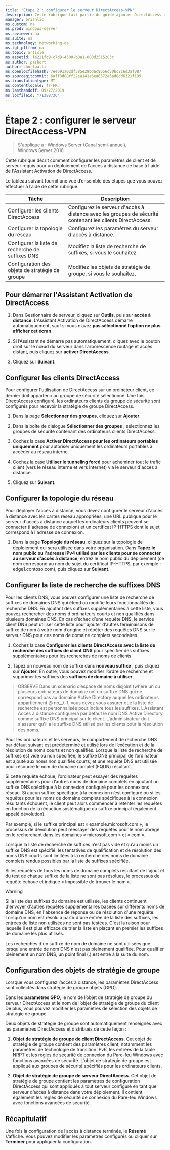 ```yaml
---
title: 'Étape 2 : configurer le serveur DirectAccess-VPN'
description: Cette rubrique fait partie du guide ajouter DirectAccess à un déploiement d’accès à distance (VPN) existant pour Windows Server 2016
manager: brianlic
ms.custom: na
ms.prod: windows-server
ms.reviewer: na
ms.suite: na
ms.technology: networking-da
ms.tgt_pltfrm: na
ms.topic: article
ms.assetid: fe221fc9-c7d9-4508-b8a1-000d2515283c
ms.author: pashort
author: shortpatti
ms.openlocfilehash: 7ee691a02df385e29bdac9656d50bc2c6d3af087
ms.sourcegitcommit: 6aff3d88ff22ea141a6ea6572a5ad8dd6321f199
ms.translationtype: MT
ms.contentlocale: fr-FR
ms.lasthandoff: 09/27/2019
ms.locfileid: "71388736"
---
```

#  <a name="step-2-configure-the-directaccess-vpn-server"></a>Étape 2 : configurer le serveur DirectAccess-VPN

>S'applique à : Windows Server (Canal semi-annuel), Windows Server 2016

Cette rubrique décrit comment configurer les paramètres de client et de serveur requis pour un déploiement de l'accès à distance de base à l'aide de l'Assistant Activation de DirectAccess.

Le tableau suivant fournit une vue d’ensemble des étapes que vous pouvez effectuer à l’aide de cette rubrique.

|Tâche       |Description|
|-----------|-----------|
|Configurer les clients DirectAccess|Configurez le serveur d'accès à distance avec les groupes de sécurité contenant les clients DirectAccess.|
|Configurer la topologie du réseau|Configurez les paramètres du serveur d'accès à distance.|
|Configurer la liste de recherche de suffixes DNS|Modifiez la liste de recherche de suffixes, si vous le souhaitez.|
|Configuration des objets de stratégie de groupe|Modifiez les objets de stratégie de groupe, si vous le souhaitez.|

## <a name="to-start-the-enable-directacces-wizard"></a>Pour démarrer l'Assistant Activation de DirectAccess

1. Dans Gestionnaire de serveur, cliquez sur **Outils**, puis sur **accès à distance**. L’Assistant Activation de DirectAccess démarre automatiquement, sauf si vous n’avez **pas sélectionné l’option ne plus afficher cet écran**. 

2. Si l’Assistant ne démarre pas automatiquement, cliquez avec le bouton droit sur le nœud du serveur dans l’arborescence routage et accès distant, puis cliquez sur **activer DirectAccess**.

3. Cliquez sur **Suivant**.

## <a name="configure-directaccess-clients"></a>Configurer les clients DirectAccess

Pour configurer l'utilisation de DirectAccess sur un ordinateur client, ce dernier doit appartenir au groupe de sécurité sélectionné. Une fois DirectAccess configuré, les ordinateurs clients du groupe de sécurité sont configurés pour recevoir la stratégie de groupe DirectAccess.

1. Dans la page **Sélectionner des groupes**, cliquez sur **Ajouter**.

2. Dans la boîte de dialogue **Sélectionner des groupes** , sélectionnez les groupes de sécurité contenant des ordinateurs clients DirectAccess.

3. Cochez la case **Activer DirectAccess pour les ordinateurs portables uniquement** pour autoriser uniquement les ordinateurs portables à accéder au réseau interne.

4. Cochez la case **Utiliser le tunneling forcé** pour acheminer tout le trafic client (vers le réseau interne et vers Internet) via le serveur d'accès à distance.

5. Cliquez sur **Suivant**.

## <a name="configure-the-network-topology"></a>Configurer la topologie du réseau

Pour déployer l'accès à distance, vous devez configurer le serveur d'accès à distance avec les cartes réseau appropriées, une URL publique pour le serveur d'accès à distance auquel les ordinateurs clients peuvent se connecter (l'adresse de connexion) et un certificat IP-HTTPS dont le sujet correspond à l'adresse de connexion.

1. Dans la page **Topologie du réseau**, cliquez sur la topologie de déploiement qui sera utilisée dans votre organisation. Dans **Tapez le nom public ou l'adresse IPv4 utilisé par les clients pour se connecter au serveur d'accès à distance**, entrez le nom public du déploiement (ce nom correspond au nom de sujet du certificat IP-HTTPS, par exemple : edge1.contoso.com), puis cliquez sur **Suivant**.

## <a name="configure-the-dns-suffix-search-list"></a>Configurer la liste de recherche de suffixes DNS

Pour les clients DNS, vous pouvez configurer une liste de recherche de suffixes de domaines DNS qui étend ou modifie leurs fonctionnalités de recherche DNS. En ajoutant des suffixes supplémentaires à cette liste, vous pouvez rechercher des noms d'ordinateurs courts et non qualifiés dans plusieurs domaines DNS. En cas d’échec d’une requête DNS, le service client DNS peut utiliser cette liste pour ajouter d’autres terminaisons de suffixe de nom à votre nom d’origine et répéter des requêtes DNS sur le serveur DNS pour ces noms de domaine complets secondaires.

1. Cochez la case **Configurer les clients DirectAccess avec la liste de recherche des suffixes de client DNS** pour spécifier des suffixes supplémentaires pour les recherches de noms de clients.

2. Tapez un nouveau nom de suffixe dans **nouveau suffixe** , puis cliquez sur **Ajouter**. En outre, vous pouvez modifier l’ordre de recherche et supprimer les suffixes des **suffixes de domaine à utiliser**.

>OBSERVE Dans un scénario d’espace de noms disjoint \(where un ou plusieurs ordinateurs de domaine ont un suffixe DNS qui ne correspond pas au domaine Active Directory auquel les ordinateurs appartiennent @ no__t-1, vous devez vous assurer que la liste de recherche est personnalisée pour inclure tous les suffixes. L'Assistant Accès à distance configurera par défaut le nom DNS Active Directory comme suffixe DNS principal sur le client. L'administrateur doit s'assurer qu'il a le suffixe DNS utilisé par les clients pour la résolution des noms.

Pour les ordinateurs et les serveurs, le comportement de recherche DNS par défaut suivant est prédéterminé et utilisé lors de l’exécution et de la résolution de noms courts et non qualifiés. Lorsque la liste de recherche de suffixes est vide ou non spécifiée, le suffixe DNS principal de l’ordinateur est ajouté aux noms non qualifiés courts, et une requête DNS est utilisée pour résoudre le nom de domaine complet (FQDN) résultant. 

Si cette requête échoue, l’ordinateur peut essayer des requêtes supplémentaires pour d’autres noms de domaine complets en ajoutant un suffixe DNS spécifique à la connexion configuré pour les connexions réseau. Si aucun suffixe spécifique à la connexion n’est configuré ou si les requêtes pour les noms de domaine complets spécifiques à la connexion résultants échouent, le client peut alors commencer à retenter les requêtes en fonction de la réduction systématique du suffixe principal (également appelé dévolution).

Par exemple, si le suffixe principal est « example.microsoft.com », le processus de dévolution peut réessayer des requêtes pour le nom abrégé en le recherchant dans les domaines « microsoft.com » et « com ».

Lorsque la liste de recherche de suffixes n’est pas vide et qu’au moins un suffixe DNS est spécifié, les tentatives de qualification et de résolution des noms DNS courts sont limitées à la recherche des noms de domaine complets rendus possibles par la liste de suffixes spécifiée. 

Si les requêtes de tous les noms de domaine complets résultant de l'ajout et du test de chaque suffixe de la liste ne sont pas résolues, le processus de requête échoue et indique « Impossible de trouver le nom ». 

> [!WARNING]
> Si la liste des suffixes du domaine est utilisée, les clients continuent d'envoyer d'autres requêtes supplémentaires basées sur différents noms de domaine DNS, en l'absence de réponse ou de résolution d'une requête. Lorsqu'un nom est résolu à partir d'une entrée de la liste des suffixes, les entrées de liste non utilisées ne sont pas testées. C'est la raison pour laquelle il est plus efficace de trier la liste en plaçant en premier les suffixes de domaine les plus utilisés.
> 
> Les recherches d'un suffixe de nom de domaine ne sont utilisées que lorsqu'une entrée de nom DNS n'est pas pleinement qualifiée. Pour qualifier pleinement un nom DNS, un point final (.) est entré à la suite du nom.

## <a name="gpo-configuration"></a>Configuration des objets de stratégie de groupe

Lorsque vous configurez l’accès à distance, les paramètres DirectAccess sont collectés dans stratégie de groupe objets (GPO). 

Dans les **paramètres GPO**, le nom de l’objet de stratégie de groupe du serveur DirectAccess et le nom de l’objet de stratégie de groupe du client De plus, vous pouvez modifier les paramètres de sélection des objets de stratégie de groupe.

Deux objets de stratégie de groupe sont automatiquement renseignés avec les paramètres DirectAccess et distribués de cette façon :

1. **Objet de stratégie de groupe de client DirectAccess**. Cet objet de stratégie de groupe contient des paramètres client, notamment les paramètres de technologie de transition IPv6, les entrées de la table NRPT et les règles de sécurité de connexion du Pare-feu Windows avec fonctions avancées de sécurité. L'objet de stratégie de groupe est appliqué aux groupes de sécurité spécifiés pour les ordinateurs clients.

2. **Objet de stratégie de groupe de serveur DirectAccess**. Cet objet de stratégie de groupe contient les paramètres de configuration DirectAccess qui sont appliqués à tout serveur configuré en tant que serveur d’accès à distance dans votre déploiement. Il contient également les règles de sécurité de connexion du Pare-feu Windows avec fonctions avancées de sécurité.

## <a name="summary"></a>Récapitulatif

Une fois la configuration de l’accès à distance terminée, le **Résumé** s’affiche. Vous pouvez modifier les paramètres configurés ou cliquer sur **Terminer** pour appliquer la configuration.
